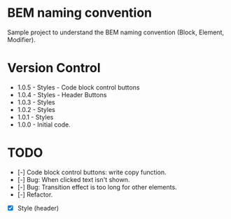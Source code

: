 # BEM naming convention
 Sample project to understand the BEM naming convention (Block, Element, Modifier).

# Version Control
- 1.0.5 - Styles - Code block control buttons
- 1.0.4 - Styles - Header Buttons
- 1.0.3 - Styles
- 1.0.2 - Styles
- 1.0.1 - Styles
- 1.0.0 - Initial code.

# TODO
- [-] Code block control buttons: write copy function.
- [-] Bug: When clicked text isn't shown.
- [-] Bug: Transition effect is too long for other elements.
- [-] Refactor.
- [x] Style (header)